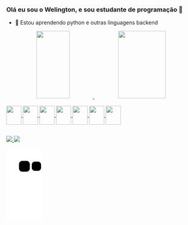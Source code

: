 ### Olá eu sou o Welington, e sou estudante de programação  👋

- 🌱 Estou aprendendo python e outras linguagens backend

<div align="center">
  <a href="https://github.com/WelCharJR">
  <img height="180em" width="42%" src="https://github-readme-stats.vercel.app/api?username=WelCharJR&show_icons=true&theme=dark&include_all_commits=true&count_private=true"/>
  <img height="180em" width="50%" src="https://github-readme-stats.vercel.app/api/top-langs/?username=WelCharJR&layout=compact&langs_count=7&theme=dark"/>
</div>

<div style="display: inline_block"><br>
   <link rel="stylesheet" href="https://cdn.jsdelivr.net/gh/devicons/devicon@v2.15.1/devicon.min.css">
   <img align = center height="50" width="40" src="https://cdn.jsdelivr.net/gh/devicons/devicon/icons/css3/css3-original-wordmark.svg" />
   <img align = center height="50" width="40" src="https://cdn.jsdelivr.net/gh/devicons/devicon/icons/html5/html5-original.svg" />
   <img align = center height="50" width="40" src="https://cdn.jsdelivr.net/gh/devicons/devicon/icons/javascript/javascript-original.svg" />
   <img align = center height="50" width="40" src="https://cdn.jsdelivr.net/gh/devicons/devicon/icons/nodejs/nodejs-original.svg" />
   <img align = center height="50" width="40" src="https://cdn.jsdelivr.net/gh/devicons/devicon/icons/python/python-original.svg" />
   <img align = center height="50" width="40" src="https://cdn.jsdelivr.net/gh/devicons/devicon/icons/linux/linux-original.svg" />
   <img align = center height="50" width="40" src="https://cdn.jsdelivr.net/gh/devicons/devicon/icons/git/git-original.svg" />
</div>

##

<div>
<a href = "mailto:welingtoncharnetjr@gmail.com"> <img src="https://img.shields.io/badge/Gmail-D14836?style=for-the-badge&logo=gmail&logoColor=white"> </a>
<a href = "https://www.linkedin.com/in/welington-c-584886228/"> <img src="https://img.shields.io/badge/LinkedIn-0077B5?style=for-the-badge&logo=linkedin&logoColor=white"> </a>
  
 ![Snake animation](https://github.com/rafaballerini/rafaballerini/blob/output/github-contribution-grid-snake.svg)
</div>
